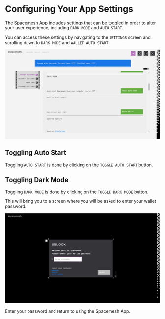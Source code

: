 # Configuring Your App Settings

The Spacemesh App includes settings that can be toggled in order to alter your user experience, including `DARK MODE` and `AUTO START`.

You can access these settings by navigating to the `SETTINGS` screen and scrolling down to `DARK MODE` and `WALLET AUTO START`.

![](images/v1.0/dark_mode_auto_start.PNG)

## Toggling Auto Start

Toggling `AUTO START` is done by clicking on the `TOGGLE AUTO START` button.

## Toggling Dark Mode

Toggling `DARK MODE` is done by clicking on the `TOGGLE DARK MODE` button.

This will bring you to a screen where you will be asked to enter your wallet password.

![](images/v1.0/darkmode_password.PNG)

Enter your password and return to using the Spacemesh App.
